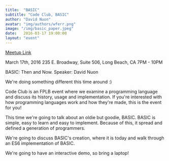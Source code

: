 ```yaml
---
title:  "BASIC"
subtitle: "Code Club, BASIC"
author: "David Nuon"
avatar: "img/authors/wferr.png"
image: "/img/basic_paper.jpeg"
date:   2016-03-17 19:00:00
layout: "event"
---
```


[Meetup Link](http://www.meetup.com/Uncoded/events/229018487/)

March 17th, 2016
235 E. Broadway, Suite 506, Long Beach, CA
7PM - 10PM

BASIC: Then and Now.
Speaker: David Nuon

We're doing something different this time around :)  

Code Club is an FPLB event where we examine a programming language and discuss its history, usage and implementation. If you're interested with how programming languages work and how they're made, this is the event for you!

This time we're going to talk about an oldie but goodie, BASIC. BASIC is simple, easy to learn and easy to implement. Because of this, it spread and defined a generation of programmers.

We're going to discuss BASIC's creation, where it is today and walk through an ES6 implementation of BASIC.

We're going to have an interactive demo, so bring a laptop!
